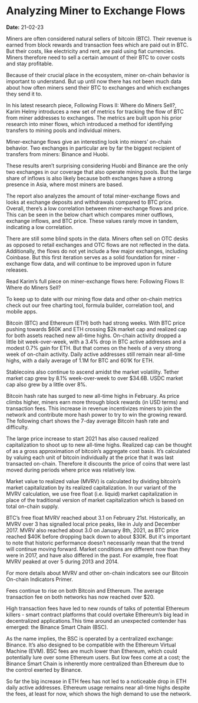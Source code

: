 # Analyzing Miner to Exchange Flows

**Date:** 21-02-23

Miners are often considered natural sellers of bitcoin (BTC). Their revenue is earned from block rewards and transaction fees which are paid out in BTC. But their costs, like electricity and rent, are paid using fiat currencies. Miners therefore need to sell a certain amount of their BTC to cover costs and stay profitable.

Because of their crucial place in the ecosystem, miner on-chain behavior is important to understand. But up until now there has not been much data about how often miners send their BTC to exchanges and which exchanges they send it to.

In his latest research piece, Following Flows II: Where do Miners Sell?, Karim Helmy introduces a new set of metrics for tracking the flow of BTC from miner addresses to exchanges. The metrics are built upon his prior research into miner flows, which introduced a method for identifying transfers to mining pools and individual miners.

Miner-exchange flows give an interesting look into miners’ on-chain behavior. Two exchanges in particular are by far the biggest recipient of transfers from miners: Binance and Huobi.

These results aren’t surprising considering Huobi and Binance are the only two exchanges in our coverage that also operate mining pools. But the large share of inflows is also likely because both exchanges have a strong presence in Asia, where most miners are based.

The report also analyzes the amount of total miner-exchange flows and looks at exchange deposits and withdrawals compared to BTC price. Overall, there’s a low correlation between miner-exchange flows and price. This can be seen in the below chart which compares miner outflows, exchange inflows, and BTC price. These values rarely move in tandem, indicating a low correlation.

There are still some blind spots in the data. Miners often sell on OTC desks as opposed to retail exchanges and OTC flows are not reflected in the data. Additionally, the flows do not yet include a few major exchanges, including Coinbase. But this first iteration serves as a solid foundation for miner -exchange flow data, and will continue to be improved upon in future releases.

Read Karim’s full piece on miner-exchange flows here: Following Flows II: Where do Miners Sell?

To keep up to date with our mining flow data and other on-chain metrics check out our free charting tool, formula builder, correlation tool, and mobile apps.

Bitcoin (BTC) and Ethereum (ETH) both had strong weeks. With BTC price pushing towards $60K and ETH crossing $2k market cap and realized cap for both assets reached new all-time highs. On-chain activity dropped a little bit week-over-week, with a 3.4% drop in BTC active addresses and a modest 0.7% gain for ETH. But that comes on the heels of a very strong week of on-chain activity. Daily active addresses still remain near all-time highs, with a daily average of 1.1M for BTC and 601K for ETH.

Stablecoins also continue to ascend amidst the market volatility. Tether market cap grew by 8.1% week-over-week to over $34.6B. USDC market cap also grew by a little over 8%.

Bitcoin hash rate has surged to new all-time highs in February. As price climbs higher, miners earn more through block rewards (in USD terms) and transaction fees. This increase in revenue incentivizes miners to join the network and contribute more hash power to try to win the growing reward. The following chart shows the 7-day average Bitcoin hash rate and difficulty.

The large price increase to start 2021 has also caused realized capitalization to shoot up to new all-time highs. Realized cap can be thought of as a gross approximation of bitcoin’s aggregate cost basis. It’s calculated by valuing each unit of bitcoin individually at the price that it was last transacted on-chain. Therefore it discounts the price of coins that were last moved during periods where price was relatively low.

Market value to realized value (MVRV) is calculated by dividing bitcoin’s market capitalization by its realized capitalization. In our variant of the MVRV calculation, we use free float (i.e. liquid) market capitalization in place of the traditional version of market capitalization which is based on total on-chain supply.

BTC’s free float MVRV reached about 3.1 on February 21st. Historically, an MVRV over 3 has signalled local price peaks, like in July and December 2017. MVRV also reached about 3.0 on January 8th, 2021, as BTC price reached $40K before dropping back down to about $30K. But it's important to note that historic performance doesn’t necessarily mean that the trend will continue moving forward. Market conditions are different now than they were in 2017, and have also differed in the past. For example, free float MVRV peaked at over 5 during 2013 and 2014.

For more details about MVRV and other on-chain indicators see our Bitcoin On-chain Indicators Primer.

Fees continue to rise on both Bitcoin and Ethereum. The average transaction fee on both networks has now reached over $20.

High transaction fees have led to new rounds of talks of potential Ethereum killers - smart contract platforms that could overtake Ethereum’s big lead in decentralized applications.This time around an unexpected contender has emerged: the Binance Smart Chain (BSC).

As the name implies, the BSC is operated by a centralized exchange: Binance. It’s also designed to be compatible with the Ethereum Virtual Machine (EVM). BSC fees are much lower than Ethereum, which could potentially lure over some Ethereum users. But low fees come at a cost; the Binance Smart Chain is inherently more centralized than Ethereum due to the control exerted by Binance.

So far the big increase in ETH fees has not led to a noticeable drop in ETH daily active addresses. Ethereum usage remains near all-time highs despite the fees, at least for now, which shows the high demand to use the network.